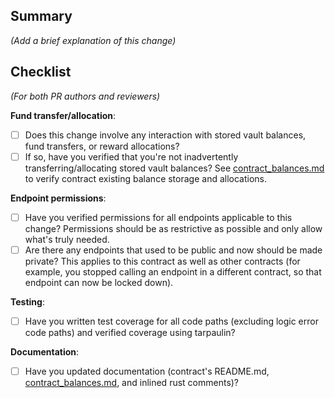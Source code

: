 ## Summary
*(Add a brief explanation of this change)*

## Checklist
*(For both PR authors and reviewers)*

**Fund transfer/allocation**:
- [ ] Does this change involve any interaction with stored vault balances, fund transfers, or reward allocations?
- [ ] If so, have you verified that you're not inadvertently transferring/allocating stored vault balances?  See [contract_balances.md][1] to verify contract existing balance storage and allocations.

**Endpoint permissions**:
- [ ] Have you verified permissions for all endpoints applicable to this change? Permissions should be as restrictive as possible and only allow what's truly needed.
- [ ] Are there any endpoints that used to be public and now should be made private? This applies to this contract as well as other contracts (for example, you stopped calling an endpoint in a different contract, so that endpoint can now be locked down).

**Testing**:
- [ ] Have you written test coverage for all code paths (excluding logic error code paths) and verified coverage using tarpaulin?

**Documentation**:
- [ ] Have you updated documentation (contract's README.md, [contract_balances.md][1], and inlined rust comments)?


[1]: https://github.com/prism-finance/prism-contracts/blob/readme_balances/contract_balances.md
